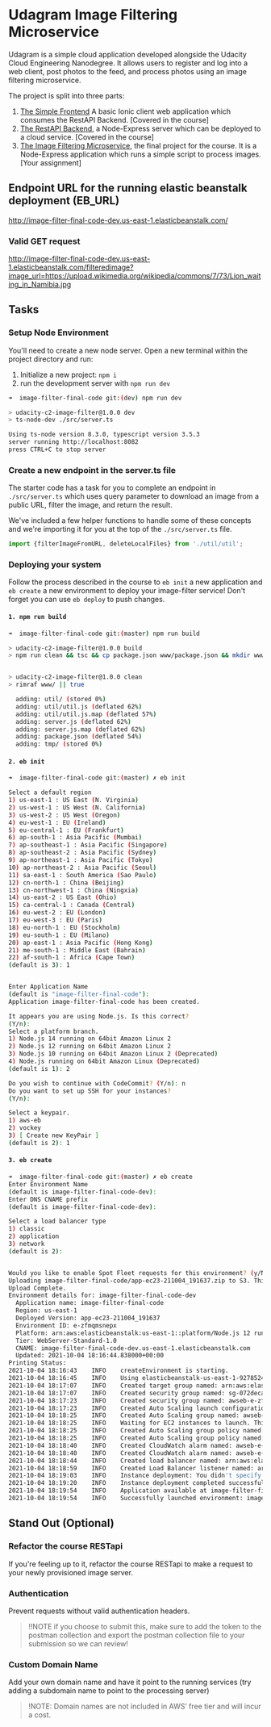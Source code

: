 # Udagram Image Filtering Microservice

Udagram is a simple cloud application developed alongside the Udacity Cloud Engineering Nanodegree. It allows users to register and log into a web client, post photos to the feed, and process photos using an image filtering microservice.

The project is split into three parts:
1. [The Simple Frontend](https://github.com/udacity/cloud-developer/tree/master/course-02/exercises/udacity-c2-frontend)
A basic Ionic client web application which consumes the RestAPI Backend. [Covered in the course]
2. [The RestAPI Backend](https://github.com/udacity/cloud-developer/tree/master/course-02/exercises/udacity-c2-restapi), a Node-Express server which can be deployed to a cloud service. [Covered in the course]
3. [The Image Filtering Microservice](https://github.com/udacity/cloud-developer/tree/master/course-02/project/image-filter-starter-code), the final project for the course. It is a Node-Express application which runs a simple script to process images. [Your assignment]

## Endpoint URL for the running elastic beanstalk deployment (EB_URL) 
http://image-filter-final-code-dev.us-east-1.elasticbeanstalk.com/

### Valid GET request
http://image-filter-final-code-dev.us-east-1.elasticbeanstalk.com/filteredimage?image_url=https://upload.wikimedia.org/wikipedia/commons/7/73/Lion_waiting_in_Namibia.jpg

## Tasks

### Setup Node Environment

You'll need to create a new node server. Open a new terminal within the project directory and run:

1. Initialize a new project: `npm i`
2. run the development server with `npm run dev`

``` bash
➜  image-filter-final-code git:(dev) npm run dev  

> udacity-c2-image-filter@1.0.0 dev
> ts-node-dev ./src/server.ts

Using ts-node version 8.3.0, typescript version 3.5.3
server running http://localhost:8082
press CTRL+C to stop server
```

### Create a new endpoint in the server.ts file

The starter code has a task for you to complete an endpoint in `./src/server.ts` which uses query parameter to download an image from a public URL, filter the image, and return the result.

We've included a few helper functions to handle some of these concepts and we're importing it for you at the top of the `./src/server.ts`  file.

```typescript
import {filterImageFromURL, deleteLocalFiles} from './util/util';
```

### Deploying your system
Follow the process described in the course to `eb init` a new application and `eb create` a new environment to deploy your image-filter service! Don't forget you can use `eb deploy` to push changes.

#### `1. npm run build` 
``` bash
➜  image-filter-final-code git:(master) npm run build

> udacity-c2-image-filter@1.0.0 build
> npm run clean && tsc && cp package.json www/package.json && mkdir www/tmp/ && cd www && zip -r Archive.zip . && cd ..


> udacity-c2-image-filter@1.0.0 clean
> rimraf www/ || true

  adding: util/ (stored 0%)
  adding: util/util.js (deflated 62%)
  adding: util/util.js.map (deflated 57%)
  adding: server.js (deflated 62%)
  adding: server.js.map (deflated 62%)
  adding: package.json (deflated 54%)
  adding: tmp/ (stored 0%)
```

#### `2. eb init` 
``` bash
➜  image-filter-final-code git:(master) ✗ eb init                                       

Select a default region
1) us-east-1 : US East (N. Virginia)
2) us-west-1 : US West (N. California)
3) us-west-2 : US West (Oregon)
4) eu-west-1 : EU (Ireland)
5) eu-central-1 : EU (Frankfurt)
6) ap-south-1 : Asia Pacific (Mumbai)
7) ap-southeast-1 : Asia Pacific (Singapore)
8) ap-southeast-2 : Asia Pacific (Sydney)
9) ap-northeast-1 : Asia Pacific (Tokyo)
10) ap-northeast-2 : Asia Pacific (Seoul)
11) sa-east-1 : South America (Sao Paulo)
12) cn-north-1 : China (Beijing)
13) cn-northwest-1 : China (Ningxia)
14) us-east-2 : US East (Ohio)
15) ca-central-1 : Canada (Central)
16) eu-west-2 : EU (London)
17) eu-west-3 : EU (Paris)
18) eu-north-1 : EU (Stockholm)
19) eu-south-1 : EU (Milano)
20) ap-east-1 : Asia Pacific (Hong Kong)
21) me-south-1 : Middle East (Bahrain)
22) af-south-1 : Africa (Cape Town)
(default is 3): 1


Enter Application Name
(default is "image-filter-final-code"): 
Application image-filter-final-code has been created.

It appears you are using Node.js. Is this correct?
(Y/n): 
Select a platform branch.
1) Node.js 14 running on 64bit Amazon Linux 2
2) Node.js 12 running on 64bit Amazon Linux 2
3) Node.js 10 running on 64bit Amazon Linux 2 (Deprecated)
4) Node.js running on 64bit Amazon Linux (Deprecated)
(default is 1): 2

Do you wish to continue with CodeCommit? (Y/n): n
Do you want to set up SSH for your instances?
(Y/n): 

Select a keypair.
1) aws-eb
2) vockey
3) [ Create new KeyPair ]
(default is 2): 1
```

#### `3. eb create` 
``` bash
➜  image-filter-final-code git:(master) ✗ eb create
Enter Environment Name
(default is image-filter-final-code-dev): 
Enter DNS CNAME prefix
(default is image-filter-final-code-dev): 

Select a load balancer type
1) classic
2) application
3) network
(default is 2): 


Would you like to enable Spot Fleet requests for this environment? (y/N): 
Uploading image-filter-final-code/app-ec23-211004_191637.zip to S3. This may take a while.
Upload Complete.
Environment details for: image-filter-final-code-dev
  Application name: image-filter-final-code
  Region: us-east-1
  Deployed Version: app-ec23-211004_191637
  Environment ID: e-zfmqmsnepx
  Platform: arn:aws:elasticbeanstalk:us-east-1::platform/Node.js 12 running on 64bit Amazon Linux 2/5.4.6
  Tier: WebServer-Standard-1.0
  CNAME: image-filter-final-code-dev.us-east-1.elasticbeanstalk.com
  Updated: 2021-10-04 18:16:44.838000+00:00
Printing Status:
2021-10-04 18:16:43    INFO    createEnvironment is starting.
2021-10-04 18:16:45    INFO    Using elasticbeanstalk-us-east-1-927852435336 as Amazon S3 storage bucket for environment data.
2021-10-04 18:17:07    INFO    Created target group named: arn:aws:elasticloadbalancing:us-east-1:927852435336:targetgroup/awseb-AWSEB-JW0GOZ27ENRF/9a13673d9aed9a5b
2021-10-04 18:17:07    INFO    Created security group named: sg-072decac261b9c04b
2021-10-04 18:17:23    INFO    Created security group named: awseb-e-zfmqmsnepx-stack-AWSEBSecurityGroup-1EC7YO2Q82BHL
2021-10-04 18:17:23    INFO    Created Auto Scaling launch configuration named: awseb-e-zfmqmsnepx-stack-AWSEBAutoScalingLaunchConfiguration-1D77KIJGCU0AC
2021-10-04 18:18:25    INFO    Created Auto Scaling group named: awseb-e-zfmqmsnepx-stack-AWSEBAutoScalingGroup-1L7214MPYYNHB
2021-10-04 18:18:25    INFO    Waiting for EC2 instances to launch. This may take a few minutes.
2021-10-04 18:18:25    INFO    Created Auto Scaling group policy named: arn:aws:autoscaling:us-east-1:927852435336:scalingPolicy:30e630bf-c1c3-442d-b483-1b96dcd244e9:autoScalingGroupName/awseb-e-zfmqmsnepx-stack-AWSEBAutoScalingGroup-1L7214MPYYNHB:policyName/awseb-e-zfmqmsnepx-stack-AWSEBAutoScalingScaleDownPolicy-1MN6YAP5QIB49
2021-10-04 18:18:25    INFO    Created Auto Scaling group policy named: arn:aws:autoscaling:us-east-1:927852435336:scalingPolicy:75254470-f7b5-43cd-9d92-b4fd545907a8:autoScalingGroupName/awseb-e-zfmqmsnepx-stack-AWSEBAutoScalingGroup-1L7214MPYYNHB:policyName/awseb-e-zfmqmsnepx-stack-AWSEBAutoScalingScaleUpPolicy-LXO58J0TFE24
2021-10-04 18:18:40    INFO    Created CloudWatch alarm named: awseb-e-zfmqmsnepx-stack-AWSEBCloudwatchAlarmLow-1EJCOZ61D49RO
2021-10-04 18:18:40    INFO    Created CloudWatch alarm named: awseb-e-zfmqmsnepx-stack-AWSEBCloudwatchAlarmHigh-1SYISUEFAIH5M
2021-10-04 18:18:44    INFO    Created load balancer named: arn:aws:elasticloadbalancing:us-east-1:927852435336:loadbalancer/app/awseb-AWSEB-FQOFD5H8V5UJ/d41f1009d87eaa09
2021-10-04 18:18:59    INFO    Created Load Balancer listener named: arn:aws:elasticloadbalancing:us-east-1:927852435336:listener/app/awseb-AWSEB-FQOFD5H8V5UJ/d41f1009d87eaa09/1a6b91a798174a49
2021-10-04 18:19:03    INFO    Instance deployment: You didn't specify a Node.js version in the 'package.json' file in your source bundle. The deployment didn't install a specific Node.js version.
2021-10-04 18:19:20    INFO    Instance deployment completed successfully.
2021-10-04 18:19:54    INFO    Application available at image-filter-final-code-dev.us-east-1.elasticbeanstalk.com.
2021-10-04 18:19:54    INFO    Successfully launched environment: image-filter-final-code-dev
```

## Stand Out (Optional)

### Refactor the course RESTapi

If you're feeling up to it, refactor the course RESTapi to make a request to your newly provisioned image server.

### Authentication

Prevent requests without valid authentication headers.
> !!NOTE if you choose to submit this, make sure to add the token to the postman collection and export the postman collection file to your submission so we can review!

### Custom Domain Name

Add your own domain name and have it point to the running services (try adding a subdomain name to point to the processing server)
> !NOTE: Domain names are not included in AWS’ free tier and will incur a cost.
